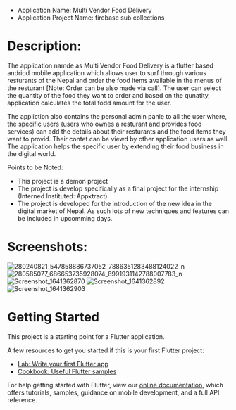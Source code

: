 - Application Name: Multi Vendor Food Delivery
- Application Project Name: firebase sub collections 

# Description:

The application namde as Multi Vendor Food Delivery is a flutter based andriod mobile application 
which allows user to surf through various resturants of the Nepal and order the food items available
in the menus of the resturant [Note: Order can be also made via call]. The user can select the quantity 
of the food they want to order and based on the qunatity, application calculates the total fodd
amount for the user.

The appliction also contains the personal admin panle to all the user where, the specific users 
(users who ownes a resturant and provides food services) can add the details about their resturants
and the food items they want to provid. Their contet can be viewd by other application users as well.
The application helps the specific user by extending their food business in the digital world.


Points to be Noted:
- This project is a demon project
- The project is develop specifically as a final project for the internship (Interned Instituted: Appxtract)
- The project is developed for the introduction of the new idea in the digital market of Nepal. As such lots 
  of new techniques and features can be included in upcomming days.

# Screenshots:
![280240821_547858886737052_7886351283488124022_n](https://user-images.githubusercontent.com/80190934/167854072-11d066e1-a8fd-43a0-a00d-b6e117e37597.jpg) ![280585077_686653735928074_8991931142788007783_n](https://user-images.githubusercontent.com/80190934/167854618-89a9f68f-1277-4565-8c7c-eda80d562563.jpg) ![Screenshot_1641362870](https://user-images.githubusercontent.com/80190934/167855021-1a433909-22eb-4497-bf10-1d0f5754d7ca.png) ![Screenshot_1641362892](https://user-images.githubusercontent.com/80190934/167855085-6237034b-3a29-4bff-a9e8-480fb7bf3ecc.png) ![Screenshot_1641362903](https://user-images.githubusercontent.com/80190934/167855189-0743b014-c72b-4c0d-864d-b82642fc79a8.png)


# Getting Started

This project is a starting point for a Flutter application.

A few resources to get you started if this is your first Flutter project:

- [Lab: Write your first Flutter app](https://flutter.dev/docs/get-started/codelab)
- [Cookbook: Useful Flutter samples](https://flutter.dev/docs/cookbook)

For help getting started with Flutter, view our
[online documentation](https://flutter.dev/docs), which offers tutorials,
samples, guidance on mobile development, and a full API reference.
